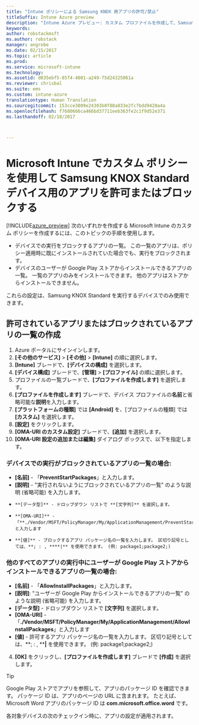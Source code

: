 ```yaml
---
title: "Intune ポリシーによる Samsung KNOX 用アプリの許可/禁止"
titleSuffix: Intune Azure preview
description: "Intune Azure プレビュー: カスタム プロファイルを作成して、Samsung KNOX Standard デバイス用のアプリを許可またはブロックします。"
keywords: 
author: robstackmsft
ms.author: robstack
manager: angrobe
ms.date: 02/15/2017
ms.topic: article
ms.prod: 
ms.service: microsoft-intune
ms.technology: 
ms.assetid: d035ebf5-85f4-4001-a249-75d24325061a
ms.reviewer: chrisbal
ms.suite: ems
ms.custom: intune-azure
translationtype: Human Translation
ms.sourcegitcommit: 153cce3809e24303b8f88a833e2fc7bdd9428a4a
ms.openlocfilehash: f7680666ca466bd37711eeb363fe2c1f9d52e371
ms.lasthandoff: 02/18/2017



---
```

# <a name="use-custom-policies-to-allow-and-block-apps-for-samsung-knox-standard-devices-in-microsoft-intune"></a>Microsoft Intune でカスタム ポリシーを使用して Samsung KNOX Standard デバイス用のアプリを許可またはブロックする
[!INCLUDE[azure_preview](../includes/azure_preview.md)] 次のいずれかを作成する Microsoft Intune のカスタム ポリシーを作成するには、このトピックの手順を使用します。

- デバイスでの実行をブロックするアプリの一覧。 この一覧のアプリは、ポリシー適用時に既にインストールされていた場合でも、実行をブロックされます。
- デバイスのユーザーが Google Play ストアからインストールできるアプリの一覧。 一覧のアプリのみをインストールできます。 他のアプリはストアからインストールできません。

これらの設定は、Samsung KNOX Standard を実行するデバイスでのみ使用できます。

## <a name="create-an-allowed-or-blocked-app-list"></a>許可されているアプリまたはブロックされているアプリの一覧の作成

1. Azure ポータルにサインインします。
2. **[その他のサービス]** > **[その他]** > **[Intune]** の順に選択します。
3. **[Intune]** ブレードで、**[デバイスの構成]** を選択します。
2. **[デバイス構成]** ブレードで、**[管理]** > **[プロファイル]** の順に選択します。
2. プロファイルの一覧ブレードで、**[プロファイルを作成します]** を選択します。
3. **[プロファイルを作成します]** ブレードで、デバイス プロファイルの**名前**と省略可能な**説明**を入力します。
2. **[プラットフォームの種類]** では **[Android]** を、[プロファイルの種類] では **[カスタム]** を選択します。
3. **[設定]** をクリックします。
3. **[OMA-URI のカスタム設定]** ブレードで、**[追加]** を選択します。
4. **[OMA-URI 設定の追加または編集]** ダイアログ ボックスで、以下を指定します。

### <a name="for-a-list-of-apps-that-are-blocked-from-running-on-the-device"></a>デバイスでの実行がブロックされているアプリの一覧の場合:

- **[名前]** - 「**PreventStartPackages**」と入力します。
- **[説明]** - "実行されないようにブロックされているアプリの一覧" のような説明 (省略可能) を入力します。
-     **[データ型]** - ドロップダウン リストで **[文字列]** を選択します。
-     **[OMA-URI]** - 「**./Vendor/MSFT/PolicyManager/My/ApplicationManagement/PreventStartPackages**」と入力します
-     **[値]** - ブロックするアプリ パッケージ名の一覧を入力します。 区切り記号としては、**; : , ****|** を使用できます。 (例: package1;package2;)

### <a name="for-a-list-of-apps-that-users-are-allowed-to-install-from-the-google-play-store-while-excluding-all-other-apps"></a>他のすべてのアプリの実行中にユーザーが Google Play ストアからインストールできるアプリの一覧の場合:
- **[名前]** - 「**AllowInstallPackages**」と入力します。
- **[説明]**: "ユーザーが Google Play からインストールできるアプリの一覧" のような説明 (省略可能) を入力します。
- **[データ型]** - ドロップダウン リストで **[文字列]** を選択します。
- **[OMA-URI]** - 「**./Vendor/MSFT/PolicyManager/My/ApplicationManagement/AllowInstallPackages**」と入力します
- **[値]** - 許可するアプリ パッケージ名の一覧を入力します。 区切り記号としては、**; : , ****|** を使用できます。 (例: package1;package2;)

4. **[OK]** をクリックし、**[プロファイルを作成します]** ブレードで **[作成]** を選択します。

>[!TIP]
> Google Play ストアでアプリを参照して、アプリのパッケージ ID を確認できます。 パッケージ ID は、アプリのページの URL に含まれます。 たとえば、Microsoft Word アプリのパッケージ ID は **com.microsoft.office.word** です。

各対象デバイスの次のチェックイン時に、アプリの設定が適用されます。


<!---## Assign the custom profile--->

